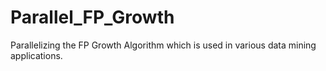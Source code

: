 # Parallel_FP_Growth
Parallelizing the FP Growth Algorithm which is used in various data mining applications.
